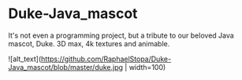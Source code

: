 # Duke-Java_mascot
It's not even a programming project, but a tribute to our beloved Java mascot, Duke. 3D max, 4k textures and animable.

![alt_text](https://github.com/RaphaelStopa/Duke-Java_mascot/blob/master/duke.jpg | width=100)
